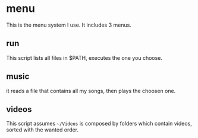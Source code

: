 # menu
This is the menu system I use. It includes 3 menus.

## run
This script lists all files in $PATH, executes the one you choose.

## music 
it reads a file that contains all my songs, then plays the choosen one.

## videos
This script assumes ```~/Videos``` is composed by folders which contain videos, sorted with the wanted order.
